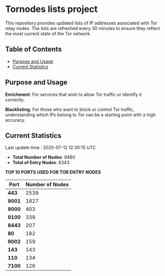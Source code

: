 # Tornodes lists project

This repository provides updated lists of IP addresses associated with Tor relay nodes. The lists are refreshed every 30 minutes to ensure they reflect the most current state of the Tor network.

## Table of Contents

- [Purpose and Usage](#purpose-and-usage)
- [Current Statistics](#current-statistics)


## Purpose and Usage

**Enrichment**: For services that wish to allow Tor traffic or identify it correctly.

**Blacklisting**: For those who want to block or control Tor traffic, understanding which IPs belong to Tor can be a starting point with a high accuracy.

## Current Statistics

Last update time : 2025-07-12 12:30:15 UTC

- **Total Number of Nodes**: 9480
- **Total of Entry Nodes**: 8343

**TOP 10 PORTS USED FOR TOR ENTRY NODES**

| **Port** | **Number of Nodes** |
|------|-----------------|
| **443**   | 2539  |
| **9001**   | 1827  |
| **9000**   | 403  |
| **9100**   | 339  |
| **8443**   | 207  |
| **80**   | 182  |
| **9002**   | 159  |
| **143**   | 143  |
| **110**   | 134  |
| **7100**   | 126  |

